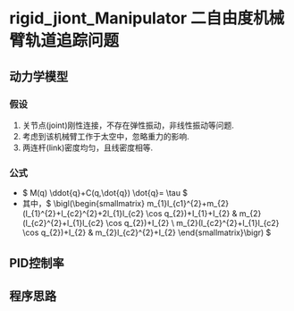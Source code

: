 # rigid_jiont_Manipulator 二自由度机械臂轨道追踪问题
## 动力学模型 
### 假设 
1. 关节点(joint)刚性连接，不存在弹性振动，非线性振动等问题. 
2. 考虑到该机械臂工作于太空中，忽略重力的影响. 
3. 两连杆(link)密度均匀，且线密度相等.
### 公式 
- $ M(q) \ddot{q}+C(q,\dot{q}) \dot{q}= \tau $ 
- 其中，$ \bigl(\begin{smallmatrix} m_{1}l_{c1}^{2}+m_{2}(l_{1}^{2}+l_{c2}^{2}+2l_{1}l_{c2} \cos q_{2})+I_{1}+I_{2} & m_{2}(l_{c2}^{2}+l_{1}l_{c2} \cos q_{2})+I_{2} \\ m_{2}(l_{c2}^{2}+l_{1}l_{c2} \cos q_{2})+I_{2} & m_{2}l_{c2}^{2}+I_{2} \end{smallmatrix}\bigr) $ 
## PID控制率 
## 程序思路
